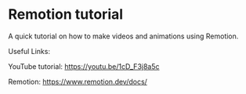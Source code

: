# Remotion tutorial

A quick tutorial on how to make videos and animations using Remotion.

Useful Links:

YouTube tutorial: https://youtu.be/1cD_F3j8a5c

Remotion: https://www.remotion.dev/docs/ 
